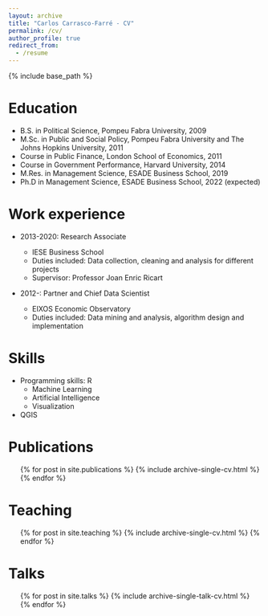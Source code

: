 ```yaml
---
layout: archive
title: "Carlos Carrasco-Farré - CV"
permalink: /cv/
author_profile: true
redirect_from:
  - /resume
---
```


{% include base_path %}

Education
======
* B.S. in Political Science, Pompeu Fabra University, 2009
* M.Sc. in Public and Social Policy, Pompeu Fabra University and The Johns Hopkins University, 2011
* Course in Public Finance, London School of Economics, 2011
* Course in Government Performance, Harvard University, 2014
* M.Res. in Management Science, ESADE Business School, 2019
* Ph.D in Management Science, ESADE Business School, 2022 (expected)

Work experience
======
* 2013-2020: Research Associate
  * IESE Business School
  * Duties included: Data collection, cleaning and analysis for different projects
  * Supervisor: Professor Joan Enric Ricart

* 2012-: Partner and Chief Data Scientist
  * EIXOS Economic Observatory
  * Duties included: Data mining and analysis, algorithm design and implementation

  
Skills
======
* Programming skills: R
  * Machine Learning
  * Artificial Intelligence
  * Visualization
* QGIS

Publications
======
  <ul>{% for post in site.publications %}
    {% include archive-single-cv.html %}
  {% endfor %}</ul>
  
Teaching
======
  <ul>{% for post in site.teaching %}
    {% include archive-single-cv.html %}
  {% endfor %}</ul>
  
Talks
======
  <ul>{% for post in site.talks %}
    {% include archive-single-talk-cv.html %}
  {% endfor %}</ul>
  


